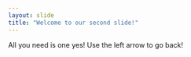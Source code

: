 ```yaml
---
layout: slide
title: "Welcome to our second slide!"
---
```

All you need is one yes!
Use the left arrow to go back!
